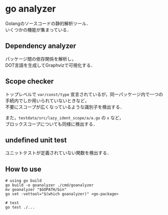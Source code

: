 # go analyzer

Golangのソースコードの静的解析ツール．  
いくつかの機能が集まっている．

## Dependency analyzer

パッケージ間の依存関係を解析し，  
DOT言語を生成してGraphvizで可視化する．  

## Scope checker

トップレベルで `var/const/type` 宣言されているが，同一パッケージ内で一つの手続内でしか用いられていないときなど，  
不要にスコープが広くなっているような識別子を検出する．

また，`testdata/src/lazy_ident_scope/a/a.go` の `x` など，  
ブロックスコープについても同様に検出する．

## undefined unit test

ユニットテストが定義されていない関数を検出する．   

## How to use

```
# using go build
go build -o goanalyzer ./cmd/goanalyzer
mv goanalyzer "$GOPATH/bin"
go vet -vettool="$(which goanalyzer)" <go-package>

# test
go test ./...
```
